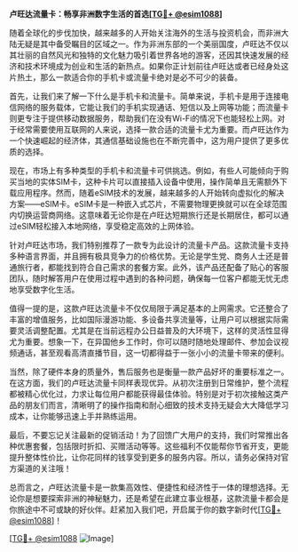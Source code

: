 **卢旺达流量卡：畅享非洲数字生活的首选[[TG💪+ @esim1088](https://t.me/s/esim1088)]**

随着全球化的步伐加快，越来越多的人开始关注海外的生活与投资机会，而非洲大陆无疑是其中备受瞩目的区域之一。作为非洲东部的一个美丽国度，卢旺达不仅以其壮丽的自然风光和独特的文化魅力吸引着世界各地的游客，还因其快速发展的经济和技术环境成为创业和生活的新热点。如果你正计划前往卢旺达或者已经身处这片热土，那么一款适合你的手机卡或流量卡绝对是必不可少的装备。

首先，让我们来了解一下什么是手机卡和流量卡。简单来说，手机卡是用于连接电信网络的服务载体，它能让我们的手机实现通话、短信以及上网等功能；而流量卡则更专注于提供移动数据服务，帮助我们在没有Wi-Fi的情况下也能轻松上网。对于经常需要使用互联网的人来说，选择一款合适的流量卡尤为重要。而卢旺达作为一个快速崛起的经济体，其通信基础设施也在不断完善中，这为用户提供了更多优质的选择。

现在，市场上有多种类型的手机卡和流量卡可供挑选。例如，有些人可能倾向于购买当地的实体SIM卡，这种卡片可以直接插入设备中使用，操作简单且无需额外下载应用程序。然而，随着eSIM技术的发展，越来越多的人开始转向虚拟化的解决方案——eSIM卡。eSIM卡是一种嵌入式芯片，不需要物理更换就可以在全球范围内切换运营商网络。这意味着无论你是在卢旺达短期旅行还是长期居住，都可以通过eSIM轻松接入本地网络，享受稳定高效的上网体验。

针对卢旺达市场，我们特别推荐了一款专为此设计的流量卡产品。这款流量卡支持多种语言界面，并且拥有极具竞争力的价格优势。无论是学生党、商务人士还是普通旅行者，都能找到符合自己需求的套餐方案。此外，该产品还配备了贴心的客服团队，随时解答用户在使用过程中遇到的各种问题，确保每一位客户都能无忧无虑地享受数字化生活。

值得一提的是，这款卢旺达流量卡不仅仅局限于满足基本的上网需求。它还整合了丰富的增值服务，比如国际漫游功能、多设备共享流量等，让用户可以根据实际需要灵活调整配置。尤其是在当前远程办公日益普及的大环境下，这样的灵活性显得尤为重要。想象一下，在异国他乡工作时，你可以随时随地处理邮件、参加会议视频通话，甚至观看高清直播节目，这一切都得益于一张小小的流量卡带来的便利。

当然，除了硬件本身的质量外，售后服务也是衡量一款产品好坏的重要标准之一。在这方面，我们的卢旺达流量卡同样表现优异。从初次注册到日常维护，整个流程都被精心优化过，力求让每位用户都能获得最佳体验。特别是对于初次接触这类产品的朋友们而言，清晰明了的操作指南和耐心细致的技术支持无疑会大大降低学习成本，让你能够迅速上手并熟练运用。

最后，不要忘记关注最新的促销活动！为了回馈广大用户的支持，我们时常推出各种优惠套餐，包括限时折扣、买赠活动等等。这些福利不仅能帮你节省开支，更能提升整体性价比，让你花同样的钱享受到更多的服务内容。所以，请务必保持对官方渠道的关注哦！

总而言之，卢旺达流量卡是一款集高效性、便捷性和经济性于一体的理想选择。无论你是想要探索非洲的神秘魅力，还是希望在此建立事业根基，这款流量卡都会是你旅途中不可或缺的好伙伴。赶紧加入我们吧，开启属于你的数字新时代[[TG💪+ @esim1088](https://t.me/s/esim1088)]！

[[TG💪+ @esim1088](https://t.me/s/esim1088) ![Image](https://i.postimg.cc/4NQfJmqS/Snipaste-2025-05-13-00-14-12.png)]